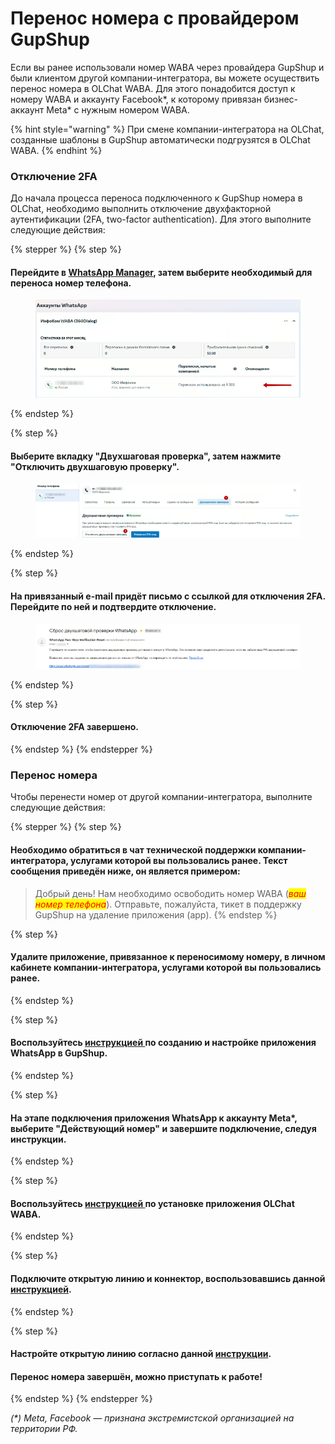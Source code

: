 # Перенос номера с провайдером GupShup

Если вы ранее использовали номер WABA через провайдера GupShup и были клиентом другой компании-интегратора, вы можете осуществить перенос номера в OLChat WABA. Для этого понадобится доступ к номеру WABA и аккаунту Facebook\*, к которому привязан бизнес-аккаунт Meta\* с нужным номером WABA.

{% hint style="warning" %}
&#x20;При смене компании-интегратора на OLChat, созданные шаблоны в GupShup автоматически подгрузятся в OLChat WABA.
{% endhint %}

### Отключение 2FA

До начала процесса переноса подключенного к GupShup номера в OLChat, необходимо выполнить отключение двухфакторной аутентификации (2FA, two-factor authentication). Для этого выполните следующие действия:

{% stepper %}
{% step %}
#### Перейдите в [WhatsApp Manager](https://business.facebook.com/latest/whatsapp_manager/overview/), затем выберите необходимый для переноса номер телефона.

<figure><img src="../.gitbook/assets/Скриншот 29.07.25_10.08.49.png" alt=""><figcaption></figcaption></figure>
{% endstep %}

{% step %}
#### Выберите вкладку "Двухшаговая проверка", затем нажмите "Отключить двухшаговую проверку".

<figure><img src="../.gitbook/assets/Скриншот 29.07.25_10.09.43.png" alt=""><figcaption></figcaption></figure>
{% endstep %}

{% step %}
#### На привязанный e-mail придёт письмо с ссылкой для отключения 2FA. Перейдите по ней и подтвердите отключение.

<figure><img src="../.gitbook/assets/Скриншот 29.07.25_10.11.14.png" alt=""><figcaption></figcaption></figure>
{% endstep %}

{% step %}
#### Отключение 2FA завершено.
{% endstep %}
{% endstepper %}

### Перенос номера

Чтобы перенести номер от другой компании-интегратора, выполните следующие действия:

{% stepper %}
{% step %}
#### Необходимо обратиться в чат технической поддержки компании-интегратора, услугами которой вы пользовались ранее. Текст сообщения приведён ниже, он является примером:

>
> Добрый день! Нам необходимо освободить номер WABA (_<mark style="color:red;">ваш номер телефона</mark>_). Отправьте, пожалуйста, тикет в поддержку GupShup на удаление приложения (app).
{% endstep %}

{% step %}
#### Удалите приложение, привязанное к переносимому номеру, в личном кабинете компании-интегратора, услугами которой вы пользовались ранее.
{% endstep %}

{% step %}
#### Воспользуйтесь [инструкцией ](https://waba.docs.olchat.io/bystryi-start/sozdanie-i-nastroika-prilozheniya-whatsapp-v-gupshup#dobavlenie-prilozheniya-whatsapp-v-kabinete-gupshup)по созданию и настройке приложения WhatsApp в GupShup.&#x20;
{% endstep %}

{% step %}
#### На этапе подключения приложения WhatsApp к аккаунту Meta\*, выберите "Действующий номер" и завершите подключение, следуя инструкции.
{% endstep %}

{% step %}
#### Воспользуйтесь [инструкцией ](../ustanovka-i-nastroika-prilozheniya-v-bitriks24/ustanovka-prilozheniya.md)по установке приложения OLChat WABA.
{% endstep %}

{% step %}
#### Подключите открытую линию и коннектор, воспользовавшись данной [инструкцией](../ustanovka-i-nastroika-prilozheniya-v-bitriks24/podklyuchenie-konnektora.md).
{% endstep %}

{% step %}
#### Настройте открытую линию согласно данной [инструкции](../ustanovka-i-nastroika-prilozheniya-v-bitriks24/nastroika-otkrytoi-linii.md).

#### Перенос номера завершён, можно приступать к работе!
{% endstep %}
{% endstepper %}

_(\*) Meta, Facebook — признана экстремистской организацией на территории РФ._
